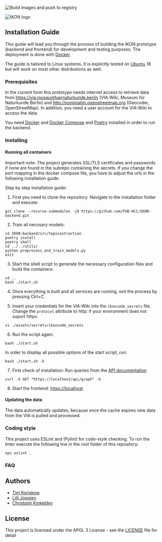 ![Build images and push to registry](https://github.com/FUB-HCC/IKON-backend/workflows/Build%20images%20and%20push%20to%20registry/badge.svg)

![IKON logo](https://www.mi.fu-berlin.de/en/inf/groups/hcc/research/projects/ikon/IKON-Logo.png?width=500)

## Installation Guide

This guide will lead you through the process of building the IKON prototype (backend and frontend) for development and testing purposes. The deployment is done with [Docker](https://docs.docker.com/install/).

The guide is tailored to Linux systems. It is explicitly tested on [Ubuntu](https://ubuntu.com/) 18 but will work on most other distributions as well.

### Prerequisites
In the current form this prototype needs internet access to retrieve data from https://via.museumfuernaturkunde.berlin (VIA-Wiki, Museum für Naturkunde Berlin) and http://nominatim.openstreetmap.org (Geocoder, OpenStreetMap). In addition, you need a user account for the VIA-Wiki to access the data. 

You need [Docker](https://docs.docker.com/install/) and [Docker Compose](https://docs.docker.com/compose/install/) and [Poetry](https://python-poetry.org/docs/) installed in order to run the backend.

### Installing

#### Running all containers

Important note: 
The project generates SSL/TLS certificates and passwords if none are found in the subrepo containing the secrets. If you change the port mapping in the docker compose file, you have to adjust the urls in the following installation guide.

Step by step installation guide:

1. First you need to clone the repository. Navigate to the installation folder and execute:

```
git clone --recurse-submodules -j8 https://github.com/FUB-HCC/IKON-backend.git
```
2. Train all necssary models:
```
cd IKON-backend/src/topicextraction
poetry install
poetry shell
cd ../../utils/
python preprocess_and_train_models.py
exit
```
3. Start the shell script to generate the necessary configuration files and build the containers:
```
cd ..
bash ./start.sh
```
4. Once everything is built and all services are running, exit the process by pressing Ctrl+C.

5. Insert your credentials for the VIA-Wiki into the ```ikoncode_secrets``` file. Change the ```protocol``` attribute to http: if your environment does not suport https:
```
vi ./assets/secrets/ikoncode_secrets
```

6. Run the script again:
```
bash ./start.sh
```
In order to display all possible options of the start script, run:
```
bash ./start.sh -h
```

7. First check of installation: 
Run queries from the [API documentation](https://fub-hcc.github.io/IKON/docs/dal.html)
```
curl -X GET "https://localhost/api/graph" -k
```

8. Start the frontend: [https://localhost](https://localhost)

#### Updating the data

The data automatically updates, because once the cache expires new data from the VIA is pulled and processed.

### Coding style

This project uses ESLint and (Pylint) for code-style checking. 
To run the linter execute the following line in the root folder of this repository:

```
npx eslint .
```

### FAQ

## Authors
* [Tim Korjakow](https://github.com/wittenator)
* [Lilli Joppien](https://github.com/lillijo)
* [Christoph Kinkeldey](https://github.com/ckinkeldey)

## License

This project is licensed under the APGL 3 License - see the [LICENSE](LICENSE) file for detail
